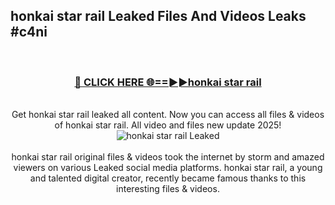 ## honkai star rail Leaked Files And Videos Leaks #c4ni
<br>
<div align="center">
<h3><a href="https://watchclip.my.id/honkai star rail" rel="nofollow">🔴 CLICK HERE 🌐==►►honkai star rail</a></h3>
<br>
Get honkai star rail leaked all content. Now you can access all files & videos of honkai star rail. All video and files new update 2025!
<br>
<a href="https://watchclip.my.id/honkai star rail" rel="nofollow" data-target="animated-image.originalLink"><img src="https://i.ibb.co.com/WyWwxjT/player-gif2.gif" alt="honkai star rail Leaked" style="max-width: 100%; display: inline-block;" data-target="animated-image.originalImage"></a>
<br><br>
honkai star rail original files & videos took the internet by storm and amazed viewers on various Leaked social media platforms. honkai star rail, a young and talented digital creator, recently became famous thanks to this interesting files & videos.
</div>
<br>